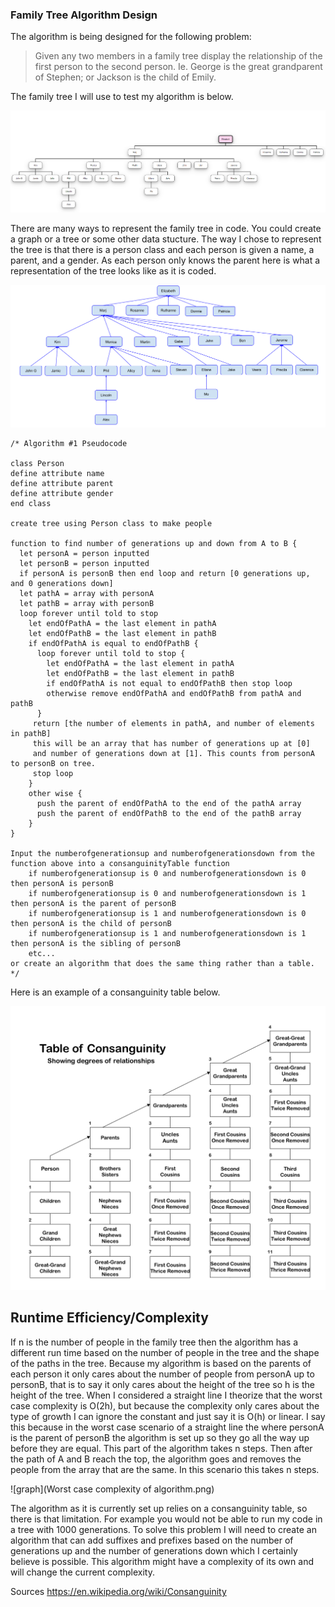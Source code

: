 ### Family Tree Algorithm Design

The algorithm is being designed for the following problem:

> Given any two members in a family tree display the relationship of the first person to the second person.  Ie. George is the great grandparent of Stephen; or Jackson is the child of Emily.

The family tree I will use to test my algorithm is below.

![Family Tree](example_family_tree.png)

There are many ways to represent the family tree in code. You could create a graph or a tree or some other data stucture. The way I chose to represent the tree is that there is a person class and each person is given a name, a parent, and a gender. As each person only knows the parent here is what a representation of the tree looks like as it is coded.

![Family Tree](family_tree_code_diagram.png)

~~~
/* Algorithm #1 Pseudocode

class Person
define attribute name
define attribute parent
define attribute gender
end class

create tree using Person class to make people

function to find number of generations up and down from A to B {
  let personA = person inputted
  let personB = person inputted
  if personA is personB then end loop and return [0 generations up, and 0 generations down]
  let pathA = array with personA
  let pathB = array with personB
  loop forever until told to stop
    let endOfPathA = the last element in pathA
    let endOfPathB = the last element in pathB
    if endOfPathA is equal to endOfPathB {
      loop forever until told to stop {
        let endOfPathA = the last element in pathA
        let endOfPathB = the last element in pathB
        if endOfPathA is not equal to endOfPathB then stop loop
        otherwise remove endOfPathA and endOfPathB from pathA and pathB
      }
     return [the number of elements in pathA, and number of elements in pathB]
     this will be an array that has number of generations up at [0]
     and number of generations down at [1]. This counts from personA to personB on tree. 
     stop loop
    } 
    other wise {
      push the parent of endOfPathA to the end of the pathA array
      push the parent of endOfPathB to the end of the pathB array
    }
}

Input the numberofgenerationsup and numberofgenerationsdown from the function above into a consanguinityTable function
    if numberofgenerationsup is 0 and numberofgenerationsdown is 0 then personA is personB
    if numberofgenerationsup is 0 and numberofgenerationsdown is 1 then personA is the parent of personB
    if numberofgenerationsup is 1 and numberofgenerationsdown is 0 then personA is the child of personB
    if numberofgenerationsup is 1 and numberofgenerationsdown is 1 then personA is the sibling of personB
    etc...
or create an algorithm that does the same thing rather than a table.
*/
~~~

Here is an example of a consanguinity table below.

![Consanguinity Table](Table_of_Consanguinity_showing_degrees_of_relationship.svg.png)

## Runtime Efficiency/Complexity

If n is the number of people in the family tree then the algorithm has a different run time based on the number of people in the tree and the shape of the paths in the tree. Because my algorithm is based on the parents of each person it only cares about the number of people from personA up to personB, that is to say it only cares about the height of the tree so h is the height of the tree. When I considered a straight line I theorize that the worst case complexity is O(2h), but because the complexity only cares about the type of growth I can ignore the constant and just say it is O(h) or linear. I say this because in the worst case scenario of a straight line the where personA is the parent of personB the algorithm is set up so they go all the way up before they are equal. This part of the algorithm takes n steps. Then after the path of A and B reach the top, the algorithm goes and removes the people from the array that are the same. In this scenario this takes n steps. 

![graph](Worst case complexity of algorithm.png)

The algorithm as it is currently set up relies on a consanguinity table, so there is that limitation. For example you would not be able to run my code in a tree with 1000 generations. To solve this problem I will need to create an algorithm that can add suffixes and prefixes based on the number of generations up and the number of generations down which I certainly believe is possible. This algorithm might have a complexity of its own and will change the current complexity.

Sources
https://en.wikipedia.org/wiki/Consanguinity
